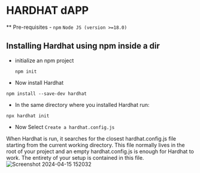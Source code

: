 # HARDHAT dAPP
** Pre-requisites - ```npm```  ```Node JS (version >=18.0)```

## Installing Hardhat using npm inside a dir
- initialize an npm project
  ```
  npm init
  ```
- Now install Hardhat
```
npm install --save-dev hardhat
```
- In the same directory where you installed Hardhat run:
```
npx hardhat init
```
- Now Select ```Create a hardhat.config.js```

When Hardhat is run, it searches for the closest hardhat.config.js file starting from the current working directory. This file normally lives in the root of your project and an empty hardhat.config.js is enough for Hardhat to work. The entirety of your setup is contained in this file.
![Screenshot 2024-04-15 152032](https://github.com/Mragankk/Hardhat_dapp/assets/145200189/cbe2bb18-3b6f-4b9b-8f71-3e1513c221fe)
